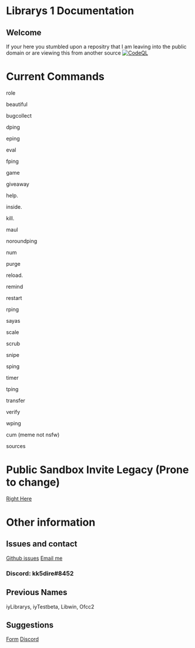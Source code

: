 # Librarys 1 Documentation
## Welcome 
If your here you stumbled upon a repositry that I am leaving into the public domain or are viewing this from another source
[![CodeQL](https://github.com/kk5dire/Librays1/actions/workflows/codeql-analysis.yml/badge.svg)](https://github.com/kk5dire/Librays1/actions/workflows/codeql-analysis.yml)

# Current Commands 


role

beautiful


bugcollect

dping

eping

eval

fping

game

giveaway

help.

inside.

kill.

maul

noroundping

num

purge

reload.

remind

restart

rping

sayas

scale


scrub

snipe

sping

timer

tping

transfer

verify

wping

cum (meme not nsfw)

sources

# Public Sandbox Invite Legacy (Prone to change)
[Right Here](https://discord.com/api/oauth2/authorize?client_id=843782098396381194&permissions=0&scope=bot)

# Other information 
## Issues and contact
[Github issues](https://github.com/kk5dire/Librays1)
[Email me](mailto:contact@anotherkk5dire.web.app&cc=kk5dire@gmail.com)
### Discord: kk5dire#8452
## Previous Names
iyLibrarys, iyTestbeta, Libwin, Ofcc2
## Suggestions 
[Form](https://kk5.page.link/contact)
[Discord](https://kk5.page.link/la4)
